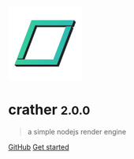 ![logo](_assets/logo.png)

# crather <small>2.0.0</small>

> a simple nodejs render engine

[GitHub](https://github.com/HamiStudios/crather)
[Get started](getting-started/quick-start.md)
